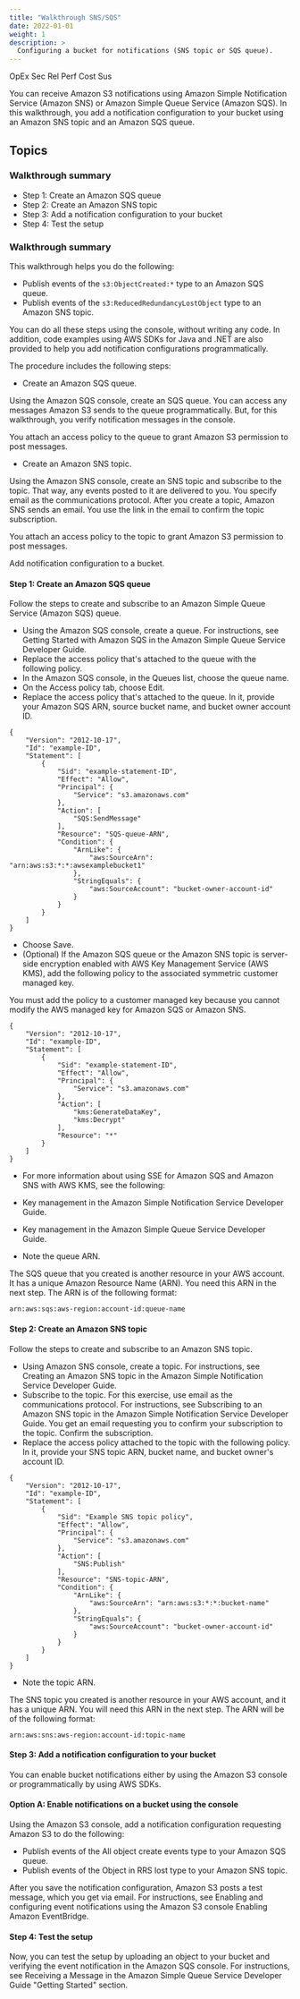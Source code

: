 ```yaml
---
title: "Walkthrough SNS/SQS"
date: 2022-01-01
weight: 1 
description: >
  Configuring a bucket for notifications (SNS topic or SQS queue).
---
```

<span class=opex-off>OpEx</span>
<span class=sec-off>Sec</span>
<span class=rel-sec>Rel</span>
<span class=perf-on>Perf</span>
<span class=cost-off>Cost</span>
<span class=sus-off>Sus</span>

You can receive Amazon S3 notifications using Amazon Simple Notification Service (Amazon SNS) or Amazon Simple Queue Service (Amazon SQS). In this walkthrough, you add a notification configuration to your bucket using an Amazon SNS topic and an Amazon SQS queue.

## Topics

### Walkthrough summary
- Step 1: Create an Amazon SQS queue
- Step 2: Create an Amazon SNS topic
- Step 3: Add a notification configuration to your bucket
- Step 4: Test the setup

### Walkthrough summary
This walkthrough helps you do the following:

- Publish events of the ```s3:ObjectCreated:*``` type to an Amazon SQS queue.
- Publish events of the ```s3:ReducedRedundancyLostObject``` type to an Amazon SNS topic.

You can do all these steps using the console, without writing any code. In addition, code examples using AWS SDKs for Java and .NET are also provided to help you add notification configurations programmatically.

The procedure includes the following steps:

- Create an Amazon SQS queue.

Using the Amazon SQS console, create an SQS queue. You can access any messages Amazon S3 sends to the queue programmatically. But, for this walkthrough, you verify notification messages in the console.

You attach an access policy to the queue to grant Amazon S3 permission to post messages.

- Create an Amazon SNS topic.

Using the Amazon SNS console, create an SNS topic and subscribe to the topic. That way, any events posted to it are delivered to you. You specify email as the communications protocol. After you create a topic, Amazon SNS sends an email. You use the link in the email to confirm the topic subscription.

You attach an access policy to the topic to grant Amazon S3 permission to post messages.

Add notification configuration to a bucket.

#### Step 1: Create an Amazon SQS queue
Follow the steps to create and subscribe to an Amazon Simple Queue Service (Amazon SQS) queue.

- Using the Amazon SQS console, create a queue. For instructions, see Getting Started with Amazon SQS in the Amazon Simple Queue Service Developer Guide.
- Replace the access policy that's attached to the queue with the following policy.
 - In the Amazon SQS console, in the Queues list, choose the queue name.
 - On the Access policy tab, choose Edit.
 - Replace the access policy that's attached to the queue. In it, provide your Amazon SQS ARN, source bucket name, and bucket owner account ID.
```
{
    "Version": "2012-10-17",
    "Id": "example-ID",
    "Statement": [
        {
            "Sid": "example-statement-ID",
            "Effect": "Allow",
            "Principal": {
                "Service": "s3.amazonaws.com"
            },
            "Action": [
                "SQS:SendMessage"
            ],
            "Resource": "SQS-queue-ARN",
            "Condition": {
                "ArnLike": {
                    "aws:SourceArn": "arn:aws:s3:*:*:awsexamplebucket1"
                },
                "StringEquals": {
                    "aws:SourceAccount": "bucket-owner-account-id"
                }
            }
        }
    ]
}
```
 - Choose Save.
- (Optional) If the Amazon SQS queue or the Amazon SNS topic is server-side encryption enabled with AWS Key Management Service (AWS KMS), add the following policy to the associated symmetric customer managed key.

You must add the policy to a customer managed key because you cannot modify the AWS managed key for Amazon SQS or Amazon SNS.
```
{
    "Version": "2012-10-17",
    "Id": "example-ID",
    "Statement": [
        {
            "Sid": "example-statement-ID",
            "Effect": "Allow",
            "Principal": {
                "Service": "s3.amazonaws.com"
            },
            "Action": [
                "kms:GenerateDataKey",
                "kms:Decrypt"
            ],
            "Resource": "*"
        }
    ]
}
```
- For more information about using SSE for Amazon SQS and Amazon SNS with AWS KMS, see the following:
 - Key management in the Amazon Simple Notification Service Developer Guide.
 - Key management in the Amazon Simple Queue Service Developer Guide.

- Note the queue ARN.

The SQS queue that you created is another resource in your AWS account. It has a unique Amazon Resource Name (ARN). You need this ARN in the next step. The ARN is of the following format:

```
arn:aws:sqs:aws-region:account-id:queue-name
```

#### Step 2: Create an Amazon SNS topic
Follow the steps to create and subscribe to an Amazon SNS topic.
- Using Amazon SNS console, create a topic. For instructions, see Creating an Amazon SNS topic in the Amazon Simple Notification Service Developer Guide.
- Subscribe to the topic. For this exercise, use email as the communications protocol. For instructions, see Subscribing to an Amazon SNS topic in the Amazon Simple Notification Service Developer Guide.
You get an email requesting you to confirm your subscription to the topic. Confirm the subscription.
- Replace the access policy attached to the topic with the following policy. In it, provide your SNS topic ARN, bucket name, and bucket owner's account ID.

```
{
    "Version": "2012-10-17",
    "Id": "example-ID",
    "Statement": [
        {
            "Sid": "Example SNS topic policy",
            "Effect": "Allow",
            "Principal": {
                "Service": "s3.amazonaws.com"
            },
            "Action": [
                "SNS:Publish"
            ],
            "Resource": "SNS-topic-ARN",
            "Condition": {
                "ArnLike": {
                    "aws:SourceArn": "arn:aws:s3:*:*:bucket-name"
                },
                "StringEquals": {
                    "aws:SourceAccount": "bucket-owner-account-id"
                }
            }
        }
    ]
}  
```                
- Note the topic ARN.

The SNS topic you created is another resource in your AWS account, and it has a unique ARN. You will need this ARN in the next step. The ARN will be of the following format:
```
arn:aws:sns:aws-region:account-id:topic-name
```

#### Step 3: Add a notification configuration to your bucket
You can enable bucket notifications either by using the Amazon S3 console or programmatically by using AWS SDKs. 

#### Option A: Enable notifications on a bucket using the console
Using the Amazon S3 console, add a notification configuration requesting Amazon S3 to do the following:

- Publish events of the All object create events type to your Amazon SQS queue.
- Publish events of the Object in RRS lost type to your Amazon SNS topic.

After you save the notification configuration, Amazon S3 posts a test message, which you get via email.
For instructions, see Enabling and configuring event notifications using the Amazon S3 console Enabling Amazon EventBridge.

#### Step 4: Test the setup
Now, you can test the setup by uploading an object to your bucket and verifying the event notification in the Amazon SQS console. For instructions, see Receiving a Message in the Amazon Simple Queue Service Developer Guide "Getting Started" section.
